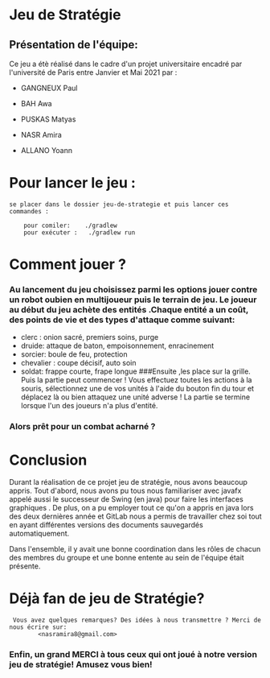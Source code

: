 # Jeu de Stratégie 

## Présentation de l'équipe:
 Ce jeu a étè réalisé dans le cadre d'un projet universitaire encadré par l'université de Paris entre Janvier et Mai 2021 par :  
 
 * GANGNEUX Paul    

 * BAH Awa   
          
 * PUSKAS Matyas   
  
 * NASR Amira 

 * ALLANO Yoann
 

# Pour lancer le jeu : 
 
    se placer dans le dossier jeu-de-strategie et puis lancer ces commandes :
         
        pour comiler:    ./gradlew 
        pour exécuter :   ./gradlew run

# Comment jouer ?
### Au lancement du jeu choisissez parmi les options jouer contre un robot oubien en multijoueur puis le terrain de jeu. Le joueur au début du jeu achète des entités .Chaque entité a un coût, des points de vie  et des types d'attaque comme suivant: 
* clerc : onion sacré, premiers soins, purge 
* druide: attaque de baton, empoisonnement, enracinement 
* sorcier: boule de feu, protection
* chevalier : coupe décisif, auto soin 
* soldat: frappe courte, frape longue
###Ensuite ,les place sur la grille. Puis la partie peut commencer ! Vous effectuez toutes les actions à la souris, sélectionnez une de vos unités à l'aide du bouton fin du tour et déplacez là ou bien attaquez une unité adverse ! La partie se termine lorsque l'un des joueurs n'a plus d'entité. 
### Alors prêt pour un combat acharné ?
# Conclusion

Durant la réalisation de ce projet jeu de stratégie, nous avons beaucoup appris. Tout d'abord, nous avons pu tous nous familiariser avec javafx appelé aussi le successeur de Swing (en java) pour faire les interfaces graphiques .
De plus, on a pu employer tout ce qu'on a appris en java lors des deux dernières année et GitLab nous a permis de travailler chez soi tout en ayant différentes versions des documents sauvegardés automatiquement.

Dans l'ensemble, il y avait une bonne coordination dans les rôles de chacun des membres du groupe et une bonne entente au sein de l'équipe était présente.

# Déjà fan de jeu de Stratégie?
   
     Vous avez quelques remarques? Des idées à nous transmettre ? Merci de nous écrire sur:
			<nasramira8@gmail.com>		
### Enfin, un grand MERCI à tous ceux qui ont joué à notre version jeu de stratégie! Amusez vous bien!

